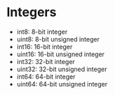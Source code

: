 # Integers

- int8: 8-bit integer
- uint8: 8-bit unsigned integer
- int16: 16-bit integer
- uint16: 16-bit unsigned integer
- int32: 32-bit integer
- uint32: 32-bit unsigned integer
- int64: 64-bit integer
- uint64: 64-bit unsigned integer
